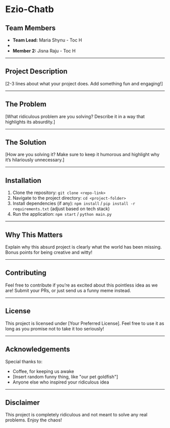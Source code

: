 # Ezio-Chatb

## Team Members

- **Team Lead:** Maria Shynu - Toc H
- 
- **Member 2:** Jisna Raju - Toc H

---

## Project Description
[2-3 lines about what your project does. Add something fun and engaging!]

---

## The Problem 
[What ridiculous problem are you solving? Describe it in a way that highlights its absurdity.]

---

## The Solution 
[How are you solving it? Make sure to keep it humorous and highlight why it’s hilariously unnecessary.]

---

## Installation
1. Clone the repository: `git clone <repo-link>`
2. Navigate to the project directory: `cd <project-folder>`
3. Install dependencies (if any): `npm install` / `pip install -r requirements.txt` (adjust based on tech stack)
4. Run the application: `npm start` / `python main.py`

---

## Why This Matters 
Explain why this absurd project is clearly what the world has been missing. Bonus points for being creative and witty!

---

## Contributing
Feel free to contribute if you’re as excited about this pointless idea as we are! Submit your PRs, or just send us a funny meme instead.

---

## License
This project is licensed under [Your Preferred License]. Feel free to use it as long as you promise not to take it too seriously!

---

## Acknowledgements
Special thanks to:
- Coffee, for keeping us awake
- [Insert random funny thing, like "our pet goldfish"]
- Anyone else who inspired your ridiculous idea

---

## Disclaimer
This project is completely ridiculous and not meant to solve any real problems. Enjoy the chaos!


